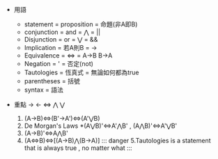 - 用語
    - statement = proposition = 命題(非A即B)
    - conjunction = and = ⋀ = ||
    - Disjunction = or = ⋁ = &&
    - Implication = 若A則B = →
    - Equivalence = ⇔ = A→B B→A
    - Negation = ' = 否定(not)
    - Tautologies = 恆真式 = 無論如何都為true
    - parentheses = 括號
    - syntax = 語法
 
- 重點 → ← ⇔ ⋀ ⋁
    1. (A→B)⇔(B'→A')⇔(A'⋁B)
    2. De Morgan's Laws
        *(A⋁B)'⇔A'⋀B' , (A⋀B)'⇔A'⋁B' 
    3. (A→B)'⇔A⋀B'
    4. (A⇔B)⇔[(A→B)⋀(B→A)]
    ::: danger
    5.Tautologies is a statement that is always true , no matter what
    :::
